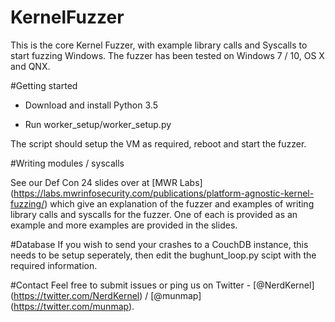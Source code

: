 # KernelFuzzer

This is the core Kernel Fuzzer, with example library calls and Syscalls to start fuzzing Windows. The fuzzer has been tested on Windows 7 / 10, OS X and QNX. 

#Getting started

- Download and install Python 3.5

- Run worker_setup/worker_setup.py

The script should setup the VM as required, reboot and start the fuzzer. 

#Writing modules / syscalls

See our Def Con 24 slides over at [MWR Labs] (https://labs.mwrinfosecurity.com/publications/platform-agnostic-kernel-fuzzing/) which give an explanation of the fuzzer and examples of writing library calls and syscalls for the fuzzer. One of each is provided as an example and more examples are provided in the slides. 

#Database
If you wish to send your crashes to a CouchDB instance, this needs to be setup seperately, then edit the bughunt_loop.py scipt with the required information. 

#Contact
Feel free to submit issues or ping us on Twitter - [@NerdKernel] (https://twitter.com/NerdKernel) / [@munmap] (https://twitter.com/munmap). 